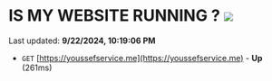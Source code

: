 # IS MY WEBSITE RUNNING ? [![](https://img.shields.io/static/v1?label=Sponsor&message=%E2%9D%A4&logo=GitHub&color=%23fe8e86)](https://github.com/sponsors/Youssef-Lehmam)

Last updated: **9/22/2024, 10:19:06 PM**

- `GET` [https://youssefservice.me](https://youssefservice.me) - **Up** (261ms)
